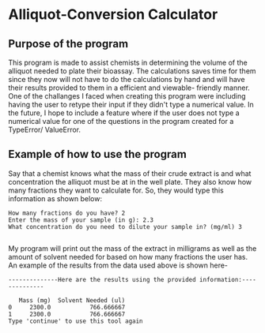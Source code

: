# **Alliquot-Conversion Calculator**

## **Purpose of the program**

This program is made to assist chemists in determining the volume of the alliquot needed to plate their bioassay. The calculations saves time for them since they now will not have to do the calculations by hand and will have their results provided to them in a efficient and viewable- friendly manner. One of the challanges I faced when creating this program were including having the user to retype their input if they didn't type a numerical value. In the future, I hope to include a feature where if the user does not type a numerical value for one of the questions in the program created for a TypeError/ ValueError.

## **Example of how to use the program**

Say that a chemist knows what the mass of their crude extract is and what concentration the alliquot must be at in the well plate. They also know how many fractions they want to calculate for. So, they would type this information as shown below:

```
How many fractions do you have? 2
Enter the mass of your sample (in g): 2.3
What concentration do you need to dilute your sample in? (mg/ml) 3


```
My program will print out the mass of the extract in milligrams as well as the amount of solvent needed for based on how many fractions the user has. An example of the results from the data used above is shown here-

```
--------------Here are the results using the provided information:--------------

   Mass (mg)  Solvent Needed (ul)
0     2300.0           766.666667
1     2300.0           766.666667
Type 'continue' to use this tool again 

```
